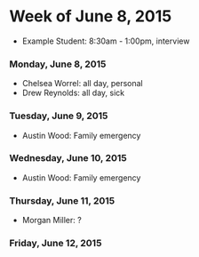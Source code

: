 # Week of June 8, 2015

* Example Student: 8:30am - 1:00pm, interview

### Monday, June 8, 2015

* Chelsea Worrel: all day, personal
* Drew Reynolds: all day, sick

### Tuesday, June 9, 2015

* Austin Wood: Family emergency

### Wednesday, June 10, 2015

* Austin Wood: Family emergency

### Thursday, June 11, 2015

* Morgan Miller: ?

### Friday, June 12, 2015
